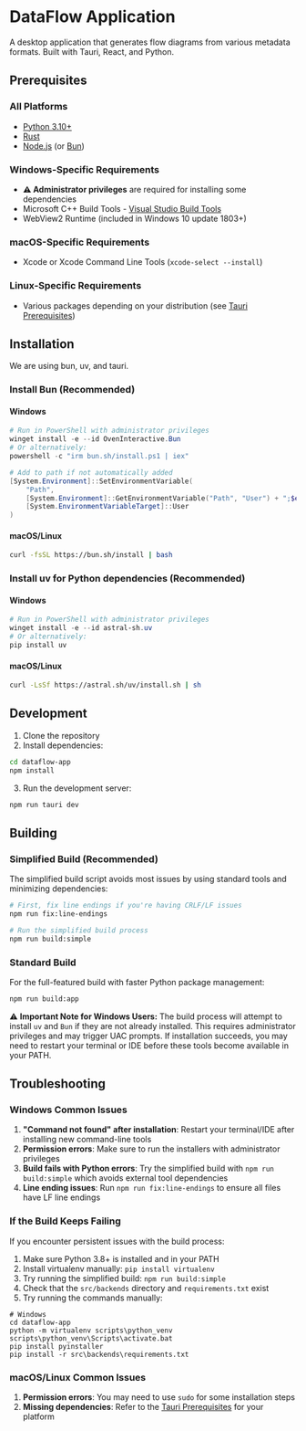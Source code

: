 # DataFlow Application

A desktop application that generates flow diagrams from various metadata formats. Built with Tauri, React, and Python.

## Prerequisites

### All Platforms
- [Python 3.10+](https://www.python.org/downloads/)
- [Rust](https://www.rust-lang.org/tools/install)
- [Node.js](https://nodejs.org/) (or [Bun](https://bun.sh/docs/installation))

### Windows-Specific Requirements
- **⚠️ Administrator privileges** are required for installing some dependencies
- Microsoft C++ Build Tools - [Visual Studio Build Tools](https://visualstudio.microsoft.com/visual-cpp-build-tools/)
- WebView2 Runtime (included in Windows 10 update 1803+)

### macOS-Specific Requirements
- Xcode or Xcode Command Line Tools (`xcode-select --install`)

### Linux-Specific Requirements
- Various packages depending on your distribution (see [Tauri Prerequisites](https://tauri.app/start/prerequisites/#linux))

## Installation
We are using bun, uv, and tauri.
### Install Bun (Recommended)

#### Windows
```powershell
# Run in PowerShell with administrator privileges
winget install -e --id OvenInteractive.Bun
# Or alternatively:
powershell -c "irm bun.sh/install.ps1 | iex"

# Add to path if not automatically added
[System.Environment]::SetEnvironmentVariable(
    "Path",
    [System.Environment]::GetEnvironmentVariable("Path", "User") + ";$env:USERPROFILE\.bun\bin",
    [System.EnvironmentVariableTarget]::User
)
```

#### macOS/Linux
```bash
curl -fsSL https://bun.sh/install | bash
```

### Install uv for Python dependencies (Recommended)

#### Windows
```powershell
# Run in PowerShell with administrator privileges
winget install -e --id astral-sh.uv
# Or alternatively:
pip install uv
```

#### macOS/Linux
```bash
curl -LsSf https://astral.sh/uv/install.sh | sh
```

## Development

1. Clone the repository
2. Install dependencies:
```bash
cd dataflow-app
npm install
```

3. Run the development server:
```bash
npm run tauri dev
```

## Building

### Simplified Build (Recommended)

The simplified build script avoids most issues by using standard tools and minimizing dependencies:

```bash
# First, fix line endings if you're having CRLF/LF issues
npm run fix:line-endings

# Run the simplified build process
npm run build:simple
```

### Standard Build

For the full-featured build with faster Python package management:

```bash
npm run build:app
```

⚠️ **Important Note for Windows Users:** The build process will attempt to install `uv` and `Bun` if they are not already installed. This requires administrator privileges and may trigger UAC prompts. If installation succeeds, you may need to restart your terminal or IDE before these tools become available in your PATH.

## Troubleshooting

### Windows Common Issues

1. **"Command not found" after installation**: Restart your terminal/IDE after installing new command-line tools
2. **Permission errors**: Make sure to run the installers with administrator privileges
3. **Build fails with Python errors**: Try the simplified build with `npm run build:simple` which avoids external tool dependencies
4. **Line ending issues**: Run `npm run fix:line-endings` to ensure all files have LF line endings

### If the Build Keeps Failing

If you encounter persistent issues with the build process:

1. Make sure Python 3.8+ is installed and in your PATH
2. Install virtualenv manually: `pip install virtualenv`
3. Try running the simplified build: `npm run build:simple`
4. Check that the `src/backends` directory and `requirements.txt` exist
5. Try running the commands manually:
```
# Windows
cd dataflow-app
python -m virtualenv scripts\python_venv
scripts\python_venv\Scripts\activate.bat
pip install pyinstaller
pip install -r src\backends\requirements.txt
```

### macOS/Linux Common Issues

1. **Permission errors**: You may need to use `sudo` for some installation steps
2. **Missing dependencies**: Refer to the [Tauri Prerequisites](https://tauri.app/start/prerequisites/) for your platform


